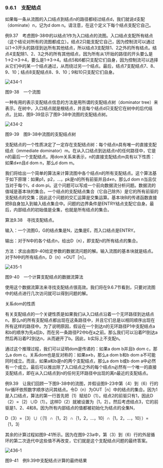 ### 9.6.1　支配结点

如果每一条从流图的入口结点到结点n的路径都经过结点d，我们就说d支配（dominate）n，记为d dom n。请注意，在这个定义下每个结点支配它自己。

例9.37　考虑图9-38中的以结点1作为入口结点的流图。入口结点支配所有结点（这个结论对所有的流图都成立）。结点2只能支配它自己，因为控制流可以通过以1→3开头的路径到达所有其他结点，所以结点3支配除1、2之外的所有结点。结点4支配除1、2、3之外的所有其他结点，因为所有从1开始的路径的开头要么是1→2→3→4，要么是1→3→4。结点5和6都只支配它们自身，因为控制流可以选择从它们中的某一个结点通过，从而绕过另一个结点。最后，结点7支配结点7、8、9、10；结点8支配结点8、9、10；9和10只支配它们自身。

![434-1](../Images/image04719.jpeg)

图9-38　一个流图

一种有用的表示支配结点信息的方法是用所谓的支配结点树（dominator tree）来表示。在树中，入口结点就是根结点，并且每个结点d只支配它在树中的后代结点。比如，图9-39显示了图9-38中流图的支配结点树。

![434-2](../Images/image04720.jpeg)

图9-39　图9-38中流图的支配结点树

支配结点的一个性质决定了一定存在支配结点树：每个结点n具有唯一的直接支配结点（immediate dominator）m。在从入口结点到达结点n的任何路径中，它是n的最后一个支配结点。用dom关系来表示，n的直接支配结点m具有以下性质：如果d≠n且d dom n，那么d dom m。

我们将给出一个简单的算法来计算流图中各个结点n的所有支配结点。这个算法基于如下原理：如果p1，p2，…，pk是n的所有前驱并且d≠n，那么d dom n当且仅当对于每个i，d dom pi。这个问题可以写成一个前向数据流分析问题。数据流的值域是基本块的集合。一个结点的支配结点集合（它自己除外）是它的所有前驱的支配结点的交集；因此这个问题的交汇运算是交集运算。基本块B的传递函数直接把B自身加入到输入结点集合中。问题的边界条件是ENTRY结点支配它自身。最后，内部结点的初始值是全集，也就是所有结点的集合。

算法9.38　寻找支配结点。

输入：一个流图G，G的结点集是N，边集是E，而入口结点是ENTRY。

输出：对于N中的各个结点n，给出D（n），即支配n的所有结点的集合。

方法：求出由图9-40给定参数的数据流问题的解。输入流图的基本块就是结点。对于N中的所有结点n，D（n）=OUT［n］。

![435-1](../Images/image04721.jpeg)

图9-40　一个计算支配结点的数据流算法

使用这个数据流算法来寻找支配结点很高效。我们将在9.6.7节看到，只要对流图中的结点进行几次访问就可以得到问题的解。

关系dom的性质

有关支配结点的一个关键性质是如果我们从入口结点沿着一个无环路径到达结点n，那么n的所有支配结点都出现在这条路径中，并且它们总是以相同顺序出现在所有这样的路径中。为了说明原因，假设在一个到达n的无环路径P1中支配结点a和b的顺序为先a后b，而在另一条路径P2中b在a之前。那么我们可以沿着P1到达a然后再沿着P2到达n，从而避开了b。因此，b实际上不支配n。

通过这个推理过程，我们可以证明dom是传递的：如果a dom b并且b dom c，那么a dom c。关系dom也是反对称的：如果a≠b，那么a dom b和b dom a不可能同时成立。而且，如果a和b是n的两个支配结点，那么a dom b或b dom a中必然有一个成立。最后可以推出除了入口结点之外的每个结点n必然有一个唯一的直接支配结点，即在从入口结点到n的任何无环路径中出现的离n最近的支配结点。

例9.39　让我们回顾一下图9-38中的流图，并假设图9-23中第（4）到（6）行的for循环依照数字顺序访问其结点。令D（n）为OUT［n］中的结点的集合。因为1是入口结点，算法的第一行首先把｛1｝赋给D（1）。结点2的前驱只有1，因此D（2）=｛2｝∪D（1）。这样D（2）就被设置为｛1，2｝。然后考虑结点3，它的前驱是1、2、4和8。因为所有内部结点的值都被初始化为结点的全集N，

D（3）=｛3｝∪（｛1｝∩｛1，2｝∩｛1，2，…，10｝∩｛1，2，…，10｝）=｛1，3｝

其余的计算过程如图9-41所示。因为在图9-23a中，第（3）到（6）行的外层循环的第二次迭代中这些值不再改变，它们就是这个支配结点问题的最终答案。

![436-1](../Images/image04722.jpeg)

图9-41　例9.39中支配结点计算的最终结果